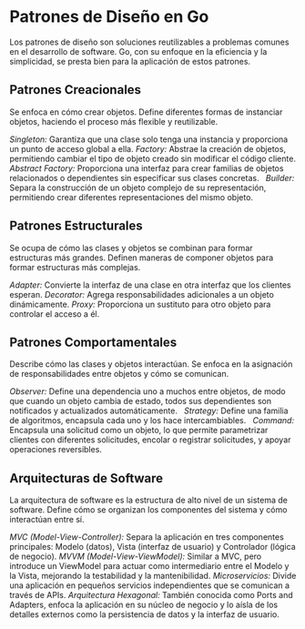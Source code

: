 # Patrones de Diseño en Go

Los patrones de diseño son soluciones reutilizables a problemas comunes en el desarrollo de software. Go, con su enfoque en la eficiencia y la simplicidad, se presta bien para la aplicación de estos patrones.

## Patrones Creacionales

Se enfoca en cómo crear objetos. Define diferentes formas de instanciar objetos, haciendo el proceso más flexible y reutilizable.

_Singleton:_ Garantiza que una clase solo tenga una instancia y proporciona un punto de acceso global a ella.
_Factory:_ Abstrae la creación de objetos, permitiendo cambiar el tipo de objeto creado sin modificar el código cliente.
_Abstract Factory:_ Proporciona una interfaz para crear familias de objetos relacionados o dependientes sin especificar sus clases concretas.  
_Builder:_ Separa la construcción de un objeto complejo de su representación, permitiendo crear diferentes representaciones del mismo objeto.

## Patrones Estructurales

Se ocupa de cómo las clases y objetos se combinan para formar estructuras más grandes. Definen maneras de componer objetos para formar estructuras más complejas.

_Adapter:_ Convierte la interfaz de una clase en otra interfaz que los clientes esperan.
_Decorator:_ Agrega responsabilidades adicionales a un objeto dinámicamente.
_Proxy:_ Proporciona un sustituto para otro objeto para controlar el acceso a él.

## Patrones Comportamentales

Describe cómo las clases y objetos interactúan. Se enfoca en la asignación de responsabilidades entre objetos y cómo se comunican.

_Observer:_ Define una dependencia uno a muchos entre objetos, de modo que cuando un objeto cambia de estado, todos sus dependientes son notificados y actualizados automáticamente.  
_Strategy:_ Define una familia de algoritmos, encapsula cada uno y los hace intercambiables.  
_Command:_ Encapsula una solicitud como un objeto, lo que permite parametrizar clientes con diferentes solicitudes, encolar o registrar solicitudes, y apoyar operaciones reversibles.

## Arquitecturas de Software

La arquitectura de software es la estructura de alto nivel de un sistema de software. Define cómo se organizan los componentes del sistema y cómo interactúan entre sí.

_MVC (Model-View-Controller):_ Separa la aplicación en tres componentes principales: Modelo (datos), Vista (interfaz de usuario) y Controlador (lógica de negocio).
_MVVM (Model-View-ViewModel):_ Similar a MVC, pero introduce un ViewModel para actuar como intermediario entre el Modelo y la Vista, mejorando la testabilidad y la mantenibilidad.
_Microservicios:_ Divide una aplicación en pequeños servicios independientes que se comunican a través de APIs.
_Arquitectura Hexagonal:_ También conocida como Ports and Adapters, enfoca la aplicación en su núcleo de negocio y lo aísla de los detalles externos como la persistencia de datos y la interfaz de usuario.
